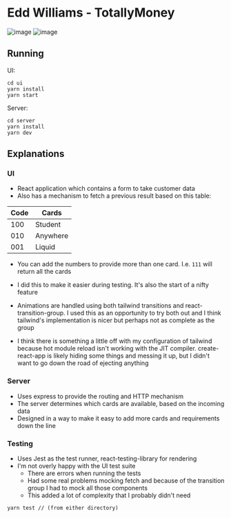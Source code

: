 # Edd Williams - TotallyMoney

![image](https://user-images.githubusercontent.com/21102414/151379830-fe0e30cc-b164-496c-9d8c-855104cea6a7.png)
![image](https://user-images.githubusercontent.com/21102414/151379620-0145de41-ce5a-4a96-a129-ab5dedba5b69.png)


## Running
UI:
```
cd ui
yarn install
yarn start
```

Server:
```
cd server
yarn install
yarn dev
```

## Explanations
### UI
- React application which contains a form to take customer data
- Also has a mechanism to fetch a previous result based on this table:

| Code  | Cards |
| ---   | ---   |
| 100   | Student |
| 010   | Anywhere |
| 001   | Liquid |

- You can add the numbers to provide more than one card. I.e. `111` will return all the cards
- I did this to make it easier during testing. It's also the start of a nifty feature

- Animations are handled using both tailwind transitions and react-transition-group. I used this as an opportunity to try both out and I think tailwind's implementation is nicer but perhaps not as complete as the group
- I think there is something a little off with my configuration of tailwind because hot module reload isn't working with the JIT compiler. create-react-app is likely hiding some things and messing it up, but I didn't want to go down the road of ejecting anything


### Server
- Uses express to provide the routing and HTTP mechanism
- The server determines which cards are available, based on the incoming data
- Designed in a way to make it easy to add more cards and requirements down the line

### Testing
- Uses Jest as the test runner, react-testing-library for rendering
- I'm not overly happy with the UI test suite
    - There are errors when running the tests
    - Had some real problems mocking fetch and because of the transition group I had to mock all those components 
    - This added a lot of complexity that I probably didn't need


```
yarn test // (from either directory)
```

